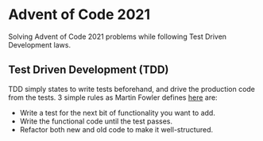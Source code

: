 # Advent of Code 2021

Solving Advent of Code 2021 problems while following Test Driven Development laws.

## Test Driven Development (TDD)

TDD simply states to write tests beforehand, and drive the production code from the tests. 3 simple rules as Martin Fowler defines [here](https://martinfowler.com/bliki/TestDrivenDevelopment.html) are:     

* Write a test for the next bit of functionality you want to add.
* Write the functional code until the test passes.
* Refactor both new and old code to make it well-structured.

